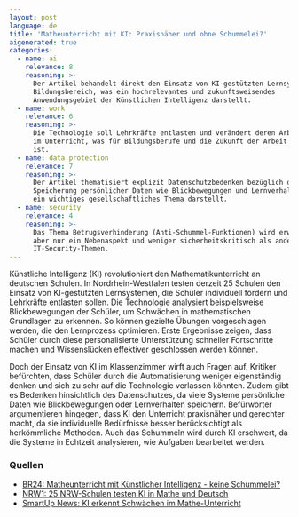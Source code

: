 ```yaml
---
layout: post
language: de
title: 'Matheunterricht mit KI: Praxisnäher und ohne Schummelei?'
aigenerated: true
categories:
  - name: ai
    relevance: 8
    reasoning: >-
      Der Artikel behandelt direkt den Einsatz von KI-gestützten Lernsystemen im
      Bildungsbereich, was ein hochrelevantes und zukunftsweisendes
      Anwendungsgebiet der Künstlichen Intelligenz darstellt.
  - name: work
    relevance: 6
    reasoning: >-
      Die Technologie soll Lehrkräfte entlasten und verändert deren Arbeitsweise
      im Unterricht, was für Bildungsberufe und die Zukunft der Arbeit relevant
      ist.
  - name: data protection
    relevance: 7
    reasoning: >-
      Der Artikel thematisiert explizit Datenschutzbedenken bezüglich der
      Speicherung persönlicher Daten wie Blickbewegungen und Lernverhalten, was
      ein wichtiges gesellschaftliches Thema darstellt.
  - name: security
    relevance: 4
    reasoning: >-
      Das Thema Betrugsverhinderung (Anti-Schummel-Funktionen) wird erwähnt, ist
      aber nur ein Nebenaspekt und weniger sicherheitskritisch als andere
      IT-Security-Themen.
---
```


Künstliche Intelligenz (KI) revolutioniert den Mathematikunterricht an deutschen Schulen. In Nordrhein-Westfalen testen derzeit 25 Schulen den Einsatz von KI-gestützten Lernsystemen, die Schüler individuell fördern und Lehrkräfte entlasten sollen. Die Technologie analysiert beispielsweise Blickbewegungen der Schüler, um Schwächen in mathematischen Grundlagen zu erkennen. So können gezielte Übungen vorgeschlagen werden, die den Lernprozess optimieren. Erste Ergebnisse zeigen, dass Schüler durch diese personalisierte Unterstützung schneller Fortschritte machen und Wissenslücken effektiver geschlossen werden können.

<!--more-->

Doch der Einsatz von KI im Klassenzimmer wirft auch Fragen auf. Kritiker befürchten, dass Schüler durch die Automatisierung weniger eigenständig denken und sich zu sehr auf die Technologie verlassen könnten. Zudem gibt es Bedenken hinsichtlich des Datenschutzes, da viele Systeme persönliche Daten wie Blickbewegungen oder Lernverhalten speichern. Befürworter argumentieren hingegen, dass KI den Unterricht praxisnäher und gerechter macht, da sie individuelle Bedürfnisse besser berücksichtigt als herkömmliche Methoden. Auch das Schummeln wird durch KI erschwert, da die Systeme in Echtzeit analysieren, wie Aufgaben bearbeitet werden.

### Quellen
- [BR24: Matheunterricht mit Künstlicher Intelligenz - keine Schummelei?](https://www.br.de/nachrichten/wissen/matheunterricht-mit-kuenstlicher-intelligenz-keine-schummelei,UpmAiWz)
- [NRW1: 25 NRW-Schulen testen KI in Mathe und Deutsch](https://www.nrw1.de/nachrichten/25-NRW-Schulen-testen-KI-in-Mathe-und-Deutsch-id1261027.html)
- [SmartUp News: KI erkennt Schwächen im Mathe-Unterricht](https://smartup-news.de/technologie/unterricht-der-zukunft-ki-erkennt-mathe-schwaechen-mit-einem-blick/)
